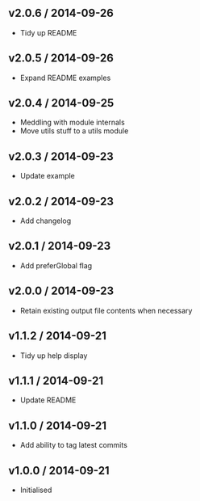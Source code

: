 ## v2.0.6 / 2014-09-26

 * Tidy up README

## v2.0.5 / 2014-09-26

 * Expand README examples

## v2.0.4 / 2014-09-25

 * Meddling with module internals
 * Move utils stuff to a utils module

## v2.0.3 / 2014-09-23

 * Update example

## v2.0.2 / 2014-09-23

 * Add changelog

## v2.0.1 / 2014-09-23

 * Add preferGlobal flag

## v2.0.0 / 2014-09-23

 * Retain existing output file contents when necessary

## v1.1.2 / 2014-09-21

 * Tidy up help display

## v1.1.1 / 2014-09-21

 * Update README

## v1.1.0 / 2014-09-21

 * Add ability to tag latest commits

## v1.0.0 / 2014-09-21

 * Initialised